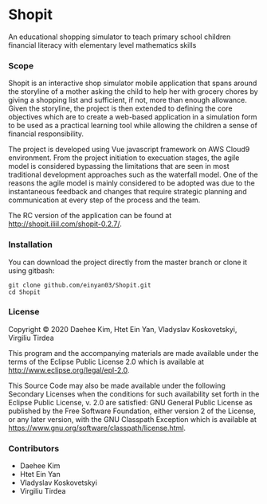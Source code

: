 # Shopit
An educational shopping simulator to teach primary school children financial literacy with elementary level mathematics skills

### Scope
Shopit is an interactive shop simulator mobile application that spans around the storyline of a mother asking the child to help her with grocery chores by giving a shopping list and sufficient, if not, more than enough allowance. Given the storyline, the project is then extended to defining the core objectives which are to create a web-based application in a simulation form to be used as a practical learning tool while allowing the children a sense of financial responsibility.

The project is developed using Vue javascript framework on AWS Cloud9 environment. From the project initiation to execuation stages, the agile model is considered bypassing
the limitations that are seen in most traditional development approaches such as the waterfall model. One of the reasons the agile model is mainly considered to be adopted was due to the instantaneous feedback and changes that require strategic planning and communication at every step of the process and the team.

The RC version of the application can be found at http://shopit.iliil.com/shopit-0.2.7/.

### Installation
You can download the project directly from the master branch or clone it using gitbash:
```
git clone github.com/einyan03/Shopit.git
cd Shopit
```

### License
Copyright © 2020 Daehee Kim, Htet Ein Yan, Vladyslav Koskovetskyi, Virgiliu Tirdea

This program and the accompanying materials are made available under the terms of the Eclipse Public License 2.0 which is available at http://www.eclipse.org/legal/epl-2.0.

This Source Code may also be made available under the following Secondary Licenses when the conditions for such availability set forth in the Eclipse Public License, v. 2.0 are satisfied: GNU General Public License as published by the Free Software Foundation, either version 2 of the License, or any later version, with the GNU Classpath Exception which is available at https://www.gnu.org/software/classpath/license.html.

### Contributors
- Daehee Kim
- Htet Ein Yan
- Vladyslav Koskovetskyi
- Virgiliu Tirdea
